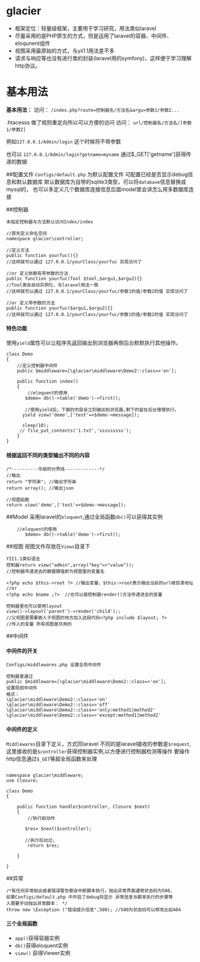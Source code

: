# glacier
- 框架定位：轻量级框架，主要用于学习研究，用法类似laravel
- 尽量采用的是PHP原生的方式，但是运用了laravel的容器、中间件、eloqunent组件
- 视图采用最原始的方式，与yii1.1用法差不多
- 请求与响应等也没有进行类的封装(laravel用的symfony)，这样便于学习理解http协议。


# 基本用法
**基本用法：**
访问： `/index.php?route=控制器名/方法名&argu=参数1/参数2...`

.htacesss 做了规则重定向所以可以方便的访问
访问： `url/控制器名/方法名/[参数1/参数2]`

例如`127.0.0.1/Admin/login` 这个时候将不带参数

也可以 `127.0.0.1/Admin/login?getname=myname` 通过$_GET['getname']获得传递的数据

##配置文件
`Configs/default.php` 为默认配置文件
可配置已经是否显示debug信息和默认数据库
默认数据库为自带的sqlite3类型，可以将`database`信息替换成mysql的，
也可以多定义几个数据库连接信息后面model里会讲怎么用多数据库连接

##控制器
```
未指定控制器与方法默认访问Index/index

//首先定义命名空间
namespace glacier\controller;

//定义方法
public function yourfuc(){}
//这样就可以通过 127.0.0.1/yourClass/yourfuc 实现访问了

//or 定义依赖有带参数的方法
public function yourfuc(Tool $tool,$argu1,$argu2){}
//Tool类会自动实例化，与laravel用法一致
//这样就可以通过 127.0.0.1/yourClass/yourfuc/参数1的值/参数2的值 实现访问了

//or 定义带参数的方法
public function yourfuc($argu1,$argu2){}
//这样就可以通过 127.0.0.1/yourClass/yourfuc/参数1的值/参数2的值 实现访问了

```
#### 特色功能
使用`yield`属性可以让程序先返回输出到浏览器再倒后台默默执行其他操作。
```
class Demo
{
    //定义控制器中间件
    public $middleware=[\glacier\middleware\Demo2::class=>'on'];
    
    public function index()
    {
        //eloquent的使用
       $demo= db()->table('demo')->first();
       
       //使用yield后，下面的内容会立刻输出到浏览器,剩下的留在后台慢慢执行。
      yield view('demo',['test'=>$demo->message]);
      
      sleep(10);
     // file_put_contents('1.txt','sssssssss');
    }
}

```
#### 根据返回不同的类型输出不同的内容
```
/*----------华丽的分界线-------------*/
//输出
return "字符串"; //输出字符串
return array(); //输出json

//视图函数
return view('demo',['test'=>$demo->message]);
```
##Model
采用laravel的`eloquent`,通过全局函数`db()`可以获得其实例
```
    //eloquent的使用
       $demo= db()->table('demo')->first();
```

##视图
视图文件存放在`Views`目录下
```
YII1.1类似语法
控制器return view("admin",array("key"=>"value"));
//控制器传递进去的数据键值即为视图里的变量名

<?php echo $this->root ?> //输出变量，$this->root表示输出当前的url根目录地址
//or
<?php echo $name ;?>  //也可以是控制器render()方法传递进去的变量

控制器里也可以使用layout
view()->layout('parent')->render('child');;
//父视图里需要嵌入子视图的地方加入这段代码<?php include $layout; ?>
//传入的变量 所有视图是共用的

```

##中间件
#### 中间件的开关
```
Configs/middlewares.php 设置全局中间件

控制器里通过
public $middleware=[\glacier\middleware\Demo2::class=>'on'];
设置局部中间件
格式：
\glacier\middleware\Demo2::class=>'on'
\glacier\middleware\Demo2::class=>'off'
\glacier\middleware\Demo2::class=>'only:method1|method2'
\glacier\middleware\Demo2::class=>'except:method1|method2'
```
#### 中间件的定义
`Middlewares`目录下定义，方式同laravel
不同的是laravel接收的参数是`$request`,这里接收的是`$controller`获得控制器实例,以方便进行控制器检测等操作
要操作http信息通过`$_GET`等超全局函数来处理
```angular2html

namespace glacier\middleware;
use Closure;

class Demo
{

    public function handle($controller, Closure $next)
    {
        //执行前动作

       $res= $next($controller);

       //执行后动过;
        return $res;

    }

}
```

##异常
```
/*有任何异常抛出或者错误警告都会中断脚本执行，抛出异常界面通常状态码为500,
如果Configs/default.php 中开启了debug将显示 异常信息与脚本执行的步骤等
入需要手动抛出异常脚本： */
throw new \Exception ("错误提示信息",500); //500为状态码可以修改比如404
```

#### 三个全局函数
- `app()`获得容器实例
- `db()`获得eloquent实例
- `view()` 获得Viewer实例


